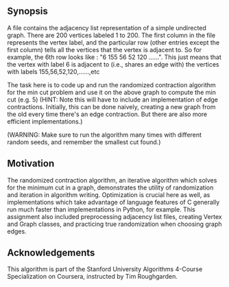 ## Synopsis
A file contains the adjacency list representation of a simple undirected graph. There are
200 vertices labeled 1 to 200. The first column in the file represents the vertex label, and
the particular row (other entries except the first column) tells all the vertices that the
vertex is adjacent to. So for example, the 6th row looks like : "6  155 56  52  120 ......".
This just means that the vertex with label 6 is adjacent to (i.e., shares an edge with)
the vertices with labels 155,56,52,120,......,etc

The task here is to code up and run the randomized contraction algorithm for the min cut problem
and use it on the above graph to compute the min cut (e.g. 5) (HINT: Note this will have to include
an implementation of edge contractions. Initially, this can be done
naively, creating a new graph from the old every time there's an edge contraction. But there are also more efficient implementations.) 

(WARNING: Make sure to run the algorithm many times with different random seeds, and remember the
smallest cut found.)

## Motivation

The randomized contraction algorithm, an iterative algorithm which solves for the minimum cut in a graph, demonstrates the utility of randomization and iteration in algorithm writing. Optimization is crucial here as well, as implementations which take advantage of language features of C generally run much faster than implementations in Python, for example. This assignment also included preprocessing adjacency list files, creating Vertex and Graph classes, and practicing true randomization when choosing graph edges.  

## Acknowledgements

This algorithm is part of the Stanford University Algorithms 4-Course Specialization on Coursera, instructed by Tim Roughgarden.
